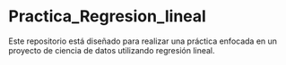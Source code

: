 # Practica_Regresion_lineal
Este repositorio está diseñado para realizar una práctica enfocada en un proyecto de ciencia de datos utilizando regresión lineal.

